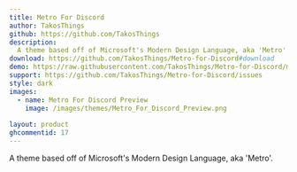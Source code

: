 ```yaml
---
title: Metro For Discord
author: TakosThings
github: https://github.com/TakosThings
description:
  A theme based off of Microsoft's Modern Design Language, aka 'Metro'.
download: https://github.com/TakosThings/Metro-for-Discord#download
demo: https://raw.githubusercontent.com/TakosThings/Metro-for-Discord/master/dist/Metro_for_Discord.theme.css
support: https://github.com/TakosThings/Metro-for-Discord/issues
style: dark
images:
  - name: Metro For Discord Preview
    image: /images/themes/Metro_For_Discord_Preview.png
    
layout: product
ghcommentid: 17
---
```

A theme based off of Microsoft's Modern Design Language, aka 'Metro'.